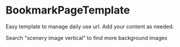 # BookmarkPageTemplate
Easy template to manage daily use url.
Add your content as needed.

Search "scenery image vertical" to find more background images

